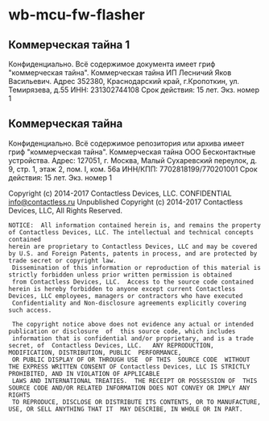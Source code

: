 # wb-mcu-fw-flasher
## Коммерческая тайна 1
Конфиденциально. Всё содержимое документа имеет гриф "коммерческая тайна". Коммерческая тайна ИП Лесничий Яков Васильевич. Адрес 352380, Краснодарский край, г.Кропоткин, ул. Темирязева, д.55  ИНН: 231302744108 Срок действия: 15 лет. Экз. номер 1

## Коммерческая тайна

Конфиденциально. 
Всё содержимое репозитория или архива имеет гриф "коммерческая тайна".
Коммерческая тайна ООО Бесконтактные устройства.
Адрес: 127051, г. Москва, Малый Сухаревский переулок, д. 9, стр. 1, этаж 2, пом. I, ком. 56а
ИНН/КПП:    7702818199/770201001
Срок действия: 15 лет.
Экз. номер 1

Copyright (c) 2014-2017 Contactless Devices, LLC. CONFIDENTIAL
info@contactless.ru
Unpublished Copyright (c) 2014-2017 Contactless Devices, LLC, All Rights Reserved.
```
NOTICE:  All information contained herein is, and remains the property of Contactless Devices, LLC. The intellectual and technical concepts contained
herein are proprietary to Contactless Devices, LLC and may be covered by U.S. and Foreign Patents, patents in process, and are protected by trade secret or copyright law.
 Dissemination of this information or reproduction of this material is strictly forbidden unless prior written permission is obtained
 from Contactless Devices, LLC.  Access to the source code contained herein is hereby forbidden to anyone except current Contactless Devices, LLC employees, managers or contractors who have executed 
 Confidentiality and Non-disclosure agreements explicitly covering such access.

 The copyright notice above does not evidence any actual or intended publication or disclosure  of  this source code, which includes  
 information that is confidential and/or proprietary, and is a trade secret, of  Contactless Devices, LLC.   ANY REPRODUCTION, MODIFICATION, DISTRIBUTION, PUBLIC  PERFORMANCE, 
 OR PUBLIC DISPLAY OF OR THROUGH USE  OF THIS  SOURCE CODE  WITHOUT  THE EXPRESS WRITTEN CONSENT OF Contactless Devices, LLC IS STRICTLY PROHIBITED, AND IN VIOLATION OF APPLICABLE 
 LAWS AND INTERNATIONAL TREATIES.  THE RECEIPT OR POSSESSION OF  THIS SOURCE CODE AND/OR RELATED INFORMATION DOES NOT CONVEY OR IMPLY ANY RIGHTS  
 TO REPRODUCE, DISCLOSE OR DISTRIBUTE ITS CONTENTS, OR TO MANUFACTURE, USE, OR SELL ANYTHING THAT IT  MAY DESCRIBE, IN WHOLE OR IN PART.        
 ```      
